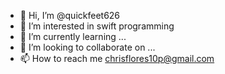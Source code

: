 - 👋 Hi, I’m @quickfeet626
- 👀 I’m interested in swift programming 
- 🌱 I’m currently learning ...
- 💞️ I’m looking to collaborate on ...
- 📫 How to reach me chrisflores10p@gmail.com

<!---
quickfeet626/quickfeet626 is a ✨ special ✨ repository because its `README.md` (this file) appears on your GitHub profile.
You can click the Preview link to take a look at your changes.
--->

